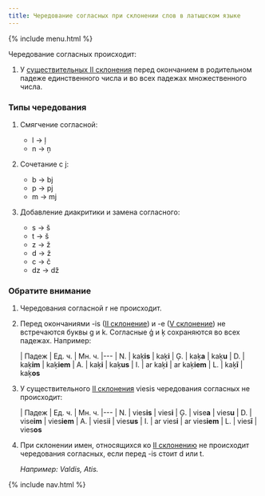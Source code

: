 ```yaml
---
title: Чередование согласных при склонении слов в латышском языке
---
```


{% include menu.html %}

Чередование согласных происходит:

1. У [существительных II склонения](../declination/2/) перед окончанием в родительном падеже единственного числа и во всех падежах множественного числа.

### Типы чередования

1. Смягчение согласной:

    - l → ļ
    - n → ņ

2. Сочетание с j:

    - b → bj
    - p → pj
    - m → mj

3. Добавление диакритики и замена согласного:

    - s → š
    - t → š
    - z → ž
    - d → ž
    - c → č
    - dz → dž

### Обратите внимание

1. Чередования согласной r не происходит.

2. Перед окончаниями -is ([II склонение](../declination/ii/)) и -e ([V склонение](../declination/v/)) не встречаются буквы g и k. Согласные ģ и ķ сохраняются во всех падежах. Например:

    | Падеж | Ед. ч. | Мн. ч.
    |---
    | N. | kaķ**is** | kaķ**i**
    | Ģ. | kaķ**a** | kaķ**u**
    | D. | kaķ**im** | kaķ**iem**
    | A. | kaķ**i** | kaķ**us**
    | I. | ar kaķ**i** | ar kaķ**iem**
    | L. | kaķ**ī** | kaķ**os**

3. У существительного [II склонения](../declination/ii/) viesis чередования согласных не происходит:

    | Падеж | Ед. ч. | Мн. ч.
    |---
    | N. | vies**is** | vies**i**
    | Ģ. | vise**a** | vies**u**
    | D. | vise**im** | vies**iem**
    | A. | viesi**i** | vies**us**
    | I. | ar vies**i** | ar vies**iem**
    | L. | vies**ī** | vies**os**

4. При склонении имен, относящихся ко [II склонению](../declination/ii/) не происходит чередования согласных, если перед -is стоит d или t.

    _Например: Valdis, Atis._


{% include nav.html %}
